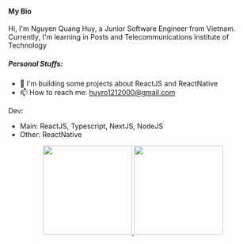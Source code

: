 #### My Bio  
<!-- <img src="https://media.giphy.com/media/hvRJCLFzcasrR4ia7z/giphy.gif" width="10px"> -->

Hi, I'm Nguyen Quang Huy, a Junior Software Engineer from Vietnam. Currently, I'm learning in Posts and Telecommunications Institute of Technology

##### **Personal Stuffs:**

- 🌱 I'm building some projects about ReactJS and ReactNative
- 📫  How to reach me: huyro1212000@gmail.com

Dev: 

- Main: ReactJS, Typescript, NextJS, NodeJS
- Other: ReactNative

<p align="center" margin-top=30px>
<a href="https://github.com/huynguyen1212">
  <img height="180em" src="https://github-readme-stats-eight-theta.vercel.app/api?username=huynguyen1212&show_icons=true&theme=algolia&include_all_commits=true&count_private=true"/>
  <img height="180em" src="https://github-readme-stats-eight-theta.vercel.app/api/top-langs/?username=huynguyen1212&layout=compact&langs_count=8&theme=algolia"/>
</a>
</p>

